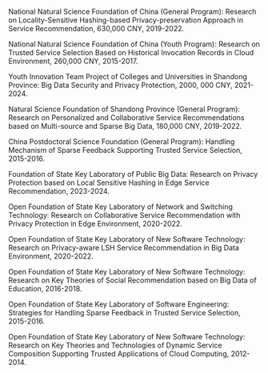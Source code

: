 National Natural Science Foundation of China (General Program): Research on Locality-Sensitive Hashing-based Privacy-preservation Approach in Service Recommendation, 630,000 CNY, 2019-2022.

 National Natural Science Foundation of China (Youth Program): Research on Trusted Service Selection Based on Historical Invocation Records in Cloud Environment, 260,000 CNY, 2015-2017.

Youth Innovation Team Project of Colleges and Universities in Shandong Province: Big Data Security and Privacy Protection, 2000, 000 CNY, 2021-2024.

 Natural Science Foundation of Shandong Province (General Program): Research on Personalized and Collaborative Service Recommendations based on Multi-source and Sparse Big Data, 180,000 CNY, 2019-2022.

China Postdoctoral Science Foundation (General Program): Handling Mechanism of Sparse Feedback Supporting Trusted Service Selection, 2015-2016.

 Foundation of State Key Laboratory of Public Big Data: Research on Privacy Protection based on Local Sensitive Hashing in Edge Service Recommendation, 2023-2024.

 Open Foundation of State Key Laboratory of Network and Switching Technology: Research on Collaborative Service Recommendation with Privacy Protection in Edge Environment, 2020-2022.

 Open Foundation of State Key Laboratory of New Software Technology: Research on Privacy-aware LSH Service Recommendation in Big Data Environment, 2020-2022. 

 Open Foundation of State Key Laboratory of New Software Technology: Research on Key Theories of Social Recommendation based on Big Data of Education, 2016-2018.

 Open Foundation of State Key Laboratory of Software Engineering: Strategies for Handling Sparse Feedback in Trusted Service Selection, 2015-2016.

Open Foundation of State Key Laboratory of New Software Technology: Research on Key Theories and Technologies of Dynamic Service Composition Supporting Trusted Applications of Cloud Computing, 2012-2014.